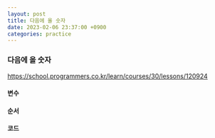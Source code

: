 ```yaml
---
layout: post
title: 다음에 올 숫자
date: 2023-02-06 23:37:00 +0900
categories: practice
---
```

### 다음에 올 숫자    
https://school.programmers.co.kr/learn/courses/30/lessons/120924    
    
#### 변수    
   
    
#### 순서    
    
    
#### 코드    
